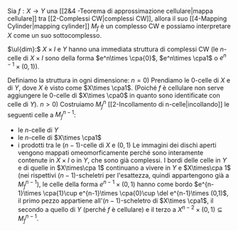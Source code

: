 Sia $f:X\to Y$ una [[2&4 -Teorema di approssimazione cellulare|mappa cellulare]] tra [[2-Complessi CW|complessi CW]], allora il suo [[4-Mapping Cylinder|mapping cylinder]] $M_f$ è un complesso CW e possiamo interpretare $X$ come un suo sottocomplesso.

$\ul{dim}:$ $X\times I$ e $Y$ hanno una immediata struttura di complessi CW (le $n$-celle di $X\times I$ sono della forma $e^n\times \cpa{0}$, $e^n\times \cpa1$ o $e^{n-1}\times (0,1)$).

Definiamo la struttura in ogni dimensione:
$n=0$) Prendiamo le $0$-celle di $X$ e di $Y$, dove $X$ è visto come $X\times \cpa1$. (Poiché $f$ è cellulare non serve aggiungere le $0$-celle di $X\times \cpa0$ in quanto sono identificate con celle di $Y$).
$n>0$) Costruiamo $M_f^n$ [[2-Incollamento di n-celle|incollando]] le seguenti celle a $M^{n-1}_f$:
- le $n$-celle di $Y$
- le $n$-celle di $X\times \cpa1$
- i prodotti tra le $(n-1)$-celle di $X$ e $(0,1)$
Le immagini dei dischi aperti vengono mappati omeomorficamente perché sono interamente contenute in $X\times I$ o in $Y$, che sono già complessi. I bordi delle celle in $Y$ e di quelle in $X\times\cpa 1$ continuano a vivere in $Y$ e $X\times\cpa 1$ (nei rispettivi $(n-1)$-scheletri per l'esattezza, quindi appartengono già a $M^{n-1}_f$), le celle della forma $e^{n-1}\times (0,1)$ hanno come bordo $e^{n-1}\times \cpa{1}\cup e^{n-1}\times \cpa{0}\cup \del e^{n-1}\times (0,1)$, il primo pezzo appartiene all'$(n-1)$-scheletro di $X\times \cpa1$, il secondo a quello di $Y$ (perché $f$ è cellulare) e il terzo a $X^{n-2}\times (0,1)\subseteq M^{n-1}_f$.